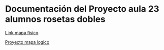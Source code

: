 # Documentación del Proyecto aula 23 alumnos rosetas dobles
[Link mapa fisico](https://docs.google.com/document/d/1ibdvV2kz4LVknjMT6QUI8UYETPu2Op8vxah1UzqC35M/edit?usp=drive_link)

[Proyecto mapa logico](https://drive.google.com/file/d/1CHP5uIxNHgJZL1bO8_KsjTRUbHCZJOXl/view?usp=drive_link)

